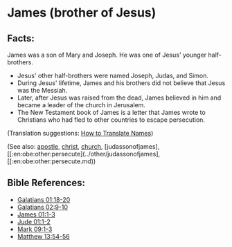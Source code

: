 # James (brother of Jesus) #

## Facts: ##

James was a son of Mary and Joseph. He was one of Jesus' younger half-brothers.

* Jesus' other half-brothers were named Joseph, Judas, and Simon.
* During Jesus' lifetime, James and his brothers did not believe that Jesus was the Messiah.
* Later, after Jesus was raised from the dead, James believed in him and became a leader of the church in Jerusalem.
* The New Testament book of James is a letter that James wrote to Christians who had fled to other countries to escape persecution.

(Translation suggestions: [How to Translate Names](https://git.door43.org/Door43/en-ta-translate-vol1/src/master/content/translate_names.md))

(See also: [apostle](../kt/apostle.md), [christ](../kt/christ.md), [church](../kt/church.md), [judassonofjames], [[:en:obe:other:persecute](../other/judassonofjames], [[:en:obe:other:persecute.md))

## Bible References: ##

* [Galatians 01:18-20](https://door43.org/en/bible/notes/gal/01/18)
* [Galatians 02:9-10](https://door43.org/en/bible/notes/gal/02/09)
* [James 01:1-3](https://door43.org/en/bible/notes/jas/01/01)
* [Jude 01:1-2](https://door43.org/en/bible/notes/jud/01/01)
* [Mark 09:1-3](https://door43.org/en/bible/notes/mrk/09/01)
* [Matthew 13:54-56](https://door43.org/en/bible/notes/mat/13/54)

